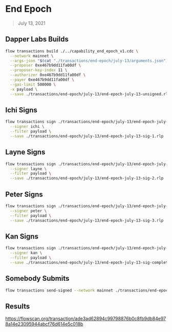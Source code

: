 # End Epoch
> July 13, 2021

## Dapper Labs Builds

```sh
flow transactions build ./../capability_end_epoch_v1.cdc \
  --network mainnet \
  --args-json "$(cat "./transactions/end-epoch/july-13/arguments.json")" \
  --proposer 0xe467b9dd11fa00df \
  --proposer-key-index 11 \
  --authorizer 0xe467b9dd11fa00df \
  --payer 0xe467b9dd11fa00df \
  --gas-limit 500000 \
  -x payload \
  --save ./transactions/end-epoch/july-13/end-epoch-july-13-unsigned.rlp
```

## Ichi Signs

```sh
flow transactions sign ./transactions/end-epoch/july-13/end-epoch-july-13-unsigned.rlp \
  --signer ichi \
  --filter payload \
  --save ./transactions/end-epoch/july-13/end-epoch-july-13-sig-1.rlp
```

## Layne Signs

```sh
flow transactions sign ./transactions/end-epoch/july-13/end-epoch-july-13-sig-1.rlp \
  --signer layne \
  --filter payload \
  --save ./transactions/end-epoch/july-13/end-epoch-july-13-sig-2.rlp
```

## Peter Signs

```sh
flow transactions sign ./transactions/end-epoch/july-13/end-epoch-july-13-sig-2.rlp \
  --signer peter \
  --filter payload \
  --save ./transactions/end-epoch/july-13/end-epoch-july-13-sig-3.rlp
```

## Kan Signs

```sh
flow transactions sign ./transactions/end-epoch/july-13/end-epoch-july-13-sig-3.rlp \
  --signer kan \
  --filter payload \
  --save ./transactions/end-epoch/july-13/end-epoch-july-13-sig-complete.rlp
```

## Somebody Submits

```sh
flow transactions send-signed --network mainnet ./transactions/end-epoch/july-13/end-epoch-july-13-sig-complete.rlp
```

## Results

https://flowscan.org/transaction/ade3ad62894c99798876b0c8fb9db84e978a14e23095944abcf76d614e5c018b
